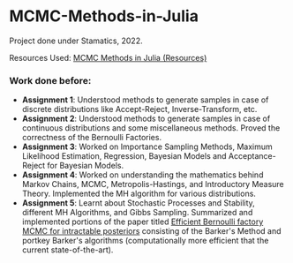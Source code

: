 # MCMC-Methods-in-Julia

Project done under Stamatics, 2022.

Resources Used: [MCMC Methods in Julia (Resources)](https://docs.google.com/document/d/1eioUEP7i1V89BIXY8u6L3qkvIZchk63ukC6tHJMiSrw/edit?usp=sharing)

### Work done before:

- __Assignment 1__: Understood methods to generate samples in case of discrete distributions like Accept-Reject, Inverse-Transform, etc.
- __Assignment 2__: Understood methods to generate samples in case of continuous distributions and some miscellaneous methods. Proved the correctness of the Bernoulli Factories.
- __Assignment 3__: Worked on Importance Sampling Methods, Maximum Likelihood Estimation, Regression, Bayesian Models and Acceptance-Reject for Bayesian Models.
- __Assignment 4__: Worked on understanding the mathematics behind Markov Chains, MCMC, Metropolis-Hastings, and Introductory Measure Theory. Implemented the MH algorithm for various distributions.
- __Assignment 5__: Learnt about Stochastic Processes and Stability, different MH Algorithms, and Gibbs Sampling. Summarized and implemented portions of the paper titled [Efficient Bernoulli factory MCMC for intractable posteriors](https://arxiv.org/abs/2004.07471) consisting of the Barker's Method and portkey Barker's algorithms (computationally more efficient that the current state-of-the-art).
